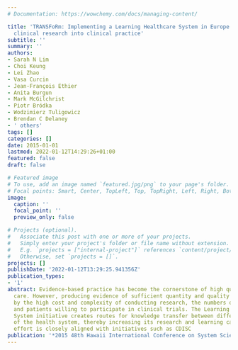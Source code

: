 ```yaml
---
# Documentation: https://wowchemy.com/docs/managing-content/

title: 'TRANSFoRm: Implementing a Learning Healthcare System in Europe through embedding
  clinical research into clinical practice'
subtitle: ''
summary: ''
authors:
- Sarah N Lim
- Choi Keung
- Lei Zhao
- Vasa Curcin
- Jean-François Ethier
- Anita Burgun
- Mark McGilchrist
- Piotr Bródka
- Wodzimierz Tuligowicz
- Brendan C Delaney
- ' others'
tags: []
categories: []
date: 2015-01-01
lastmod: 2022-01-12T14:29:26+01:00
featured: false
draft: false

# Featured image
# To use, add an image named `featured.jpg/png` to your page's folder.
# Focal points: Smart, Center, TopLeft, Top, TopRight, Left, Right, BottomLeft, Bottom, BottomRight.
image:
  caption: ''
  focal_point: ''
  preview_only: false

# Projects (optional).
#   Associate this post with one or more of your projects.
#   Simply enter your project's folder or file name without extension.
#   E.g. `projects = ["internal-project"]` references `content/project/deep-learning/index.md`.
#   Otherwise, set `projects = []`.
projects: []
publishDate: '2022-01-12T13:29:25.941356Z'
publication_types:
- '1'
abstract: Evidence-based practice has become the cornerstone of high quality clinical
  care. However, producing evidence of sufficient quantity and quality is hampered
  by the high cost and complexity of conducting research, the numbers of clinicians
  and patients willing to participate in clinical trials. The Learning Healthcare
  System initiative creates routes for knowledge transfer between different parts
  of the health system, thereby increasing its research and learning capacity. This
  effort is closely aligned with initiatives such as CDISC
publication: '*2015 48th Hawaii International Conference on System Sciences*'
---
```

